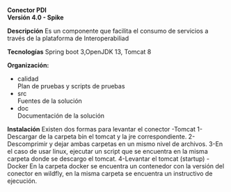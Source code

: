 <b>Conector PDI </b> <br/>
<b>Versión  4.0 - Spike</b> <br/>

<b>Descripción</b>
Es un componente que facilita el consumo de servicios a través de la plataforma de Interoperabiliad

<b>Tecnologías</b>
Spring boot 3,OpenJDK 13, Tomcat 8

<b>Organización:</b><br/>
<ul>
  <li>calidad<br/>
Plan de pruebas y scripts de pruebas <br/></li>
  <li>src<br/>
Fuentes de la solución<br/></li>
  <li>doc<br/>
Documentación de la solución<br/></li>
</ul>

<b>Instalación</b>
Existen dos formas para levantar el conector
-Tomcat
1-Descargar de la carpeta bin el tomcat y la jre correspondiente.
2-Descomprimir y dejar ambas carpetas en un mismo nivel de archivos.
3-En el caso de usar linux, ejecutar un script que se encuentra en la misma carpeta donde se descargo el tomcat.
4-Levantar el tomcat (startup)
-Docker
En la carpeta docker se encuentra un contenedor con la versión del conector en wildfly,
en la misma carpeta se encuentra un instructivo de ejecución.
